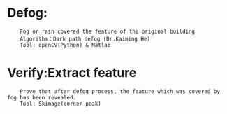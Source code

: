 #       Defog:
        Fog or rain covered the feature of the original building
        Algorithm：Dark path defog (Dr.Kaiming He)
        Tool: openCV(Python) & Matlab
#       Verify:Extract feature
        Prove that after defog process, the feature which was covered by fog has been revealed.
        Tool: Skimage(corner peak)


